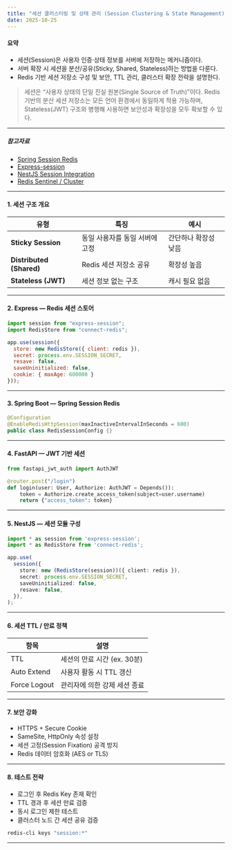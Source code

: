 ```yaml
---
title: "세션 클러스터링 및 상태 관리 (Session Clustering & State Management)"
date: 2025-10-25
---
```


#### 요약

- 세션(Session)은 사용자 인증·상태 정보를 서버에 저장하는 메커니즘이다.  
- 서버 확장 시 세션을 분산/공유(Sticky, Shared, Stateless)하는 방법을 다룬다.  
- Redis 기반 세션 저장소 구성 및 보안, TTL 관리, 클러스터 확장 전략을 설명한다.

> 세션은 “사용자 상태의 단일 진실 원본(Single Source of Truth)”이다.
> Redis 기반의 분산 세션 저장소는 모든 언어 환경에서 동일하게 적용 가능하며,
> Stateless(JWT) 구조와 병행해 사용하면 보안성과 확장성을 모두 확보할 수 있다.

---

##### 참고자료
- [Spring Session Redis](https://docs.spring.io/spring-session/reference/)
- [Express-session](https://www.npmjs.com/package/express-session)
- [NestJS Session Integration](https://docs.nestjs.com/recipes/session)
- [Redis Sentinel / Cluster](https://redis.io/docs/latest/operate/oss_and_stack/management/scaling/)

---

#### 1. 세션 구조 개요

| 유형 | 특징 | 예시 |
|------|------|------|
| **Sticky Session** | 동일 사용자를 동일 서버에 고정 | 간단하나 확장성 낮음 |
| **Distributed (Shared)** | Redis 세션 저장소 공유 | 확장성 높음 |
| **Stateless (JWT)** | 세션 정보 없는 구조 | 캐시 필요 없음 |

---

#### 2. Express — Redis 세션 스토어
```javascript
import session from "express-session";
import RedisStore from "connect-redis";

app.use(session({
  store: new RedisStore({ client: redis }),
  secret: process.env.SESSION_SECRET,
  resave: false,
  saveUninitialized: false,
  cookie: { maxAge: 600000 }
}));
```

---

#### 3. Spring Boot — Spring Session Redis

```java
@Configuration
@EnableRedisHttpSession(maxInactiveIntervalInSeconds = 600)
public class RedisSessionConfig {}
```

---

#### 4. FastAPI — JWT 기반 세션

```python
from fastapi_jwt_auth import AuthJWT

@router.post("/login")
def login(user: User, Authorize: AuthJWT = Depends()):
    token = Authorize.create_access_token(subject=user.username)
    return {"access_token": token}
```

---

#### 5. NestJS — 세션 모듈 구성

```typescript
import * as session from 'express-session';
import * as RedisStore from 'connect-redis';

app.use(
  session({
    store: new (RedisStore(session))({ client: redis }),
    secret: process.env.SESSION_SECRET,
    saveUninitialized: false,
    resave: false,
  }),
);
```

---

#### 6. 세션 TTL / 만료 정책

| 항목           | 설명                  |
| ------------ | ------------------- |
| TTL          | 세션의 만료 시간 (ex. 30분) |
| Auto Extend  | 사용자 활동 시 TTL 갱신     |
| Force Logout | 관리자에 의한 강제 세션 종료    |

---

#### 7. 보안 강화

* HTTPS + Secure Cookie
* SameSite, HttpOnly 속성 설정
* 세션 고정(Session Fixation) 공격 방지
* Redis 데이터 암호화 (AES or TLS)

---

#### 8. 테스트 전략

* 로그인 후 Redis Key 존재 확인
* TTL 경과 후 세션 만료 검증
* 동시 로그인 제한 테스트
* 클러스터 노드 간 세션 공유 검증

```bash
redis-cli keys "session:*"
```

---

